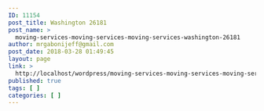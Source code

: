 ```yaml
---
ID: 11154
post_title: Washington 26181
post_name: >
  moving-services-moving-services-moving-services-washington-26181
author: mrgabonijeff@gmail.com
post_date: 2018-03-28 01:49:45
layout: page
link: >
  http://localhost/wordpress/moving-services-moving-services-moving-services-washington-26181/
published: true
tags: [ ]
categories: [ ]
---
```

